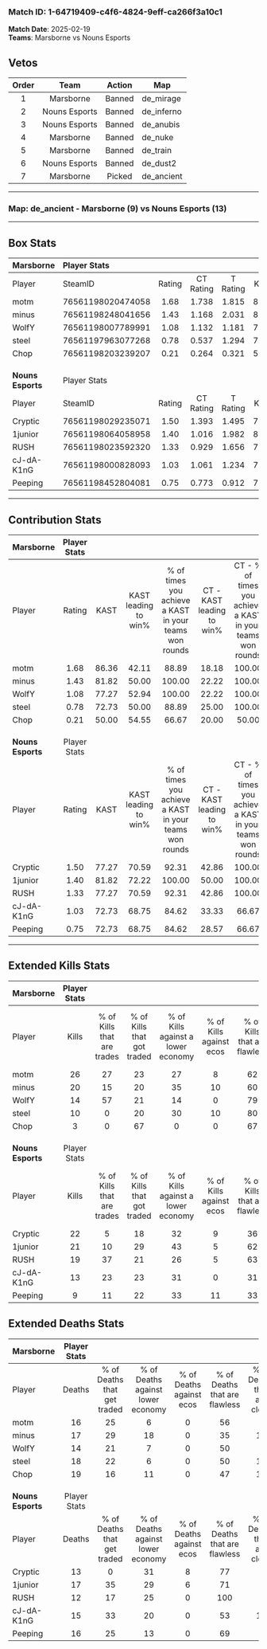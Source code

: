 ### Match ID: 1-64719409-c4f6-4824-9eff-ca266f3a10c1  
**Match Date**: 2025-02-19  
**Teams**: Marsborne vs Nouns Esports  

## Vetos  

| Order | Team | Action | Map |
| :---: | :--: | :----: | --- |
| 1 | Marsborne | Banned | de_mirage |
| 2 | Nouns Esports | Banned | de_inferno |
| 3 | Nouns Esports | Banned | de_anubis |
| 4 | Marsborne | Banned | de_nuke |
| 5 | Marsborne | Banned | de_train |
| 6 | Nouns Esports | Banned | de_dust2 |
| 7 | Marsborne | Picked | de_ancient |

---  

### **Map**: de_ancient - Marsborne (9) vs Nouns Esports (13)  
---  

## Box Stats  

| **Marsborne**     | Player Stats      |        |           |          |       |       |       |         |        |      |     |
| :- | :- | :-: | :-: | :-: | :-: | :-: | :-: | :-: | :-: | :-: | :-: |
| Player            | SteamID           | Rating | CT Rating | T Rating | KAST  |  ADR  | Kills | Assists | Deaths | K/D  | HS% |
| motm              | 76561198020474058 |  1.68  |   1.738   |  1.815   | 86.36 | 106.6 |  26   |    2    |   16   | 1.63 | 61  |
| minus             | 76561198248041656 |  1.43  |   1.168   |  2.031   | 81.82 | 114.1 |  20   |    7    |   17   | 1.18 | 45  |
| WolfY             | 76561198007789991 |  1.08  |   1.132   |  1.181   | 77.27 | 70.6  |  14   |    4    |   14   | 1.00 | 71  |
| steel             | 76561197963077268 |  0.78  |   0.537   |  1.294   | 72.73 | 65.5  |  10   |    5    |   18   | 0.56 | 50  |
| Chop              | 76561198203239207 |  0.21  |   0.264   |  0.321   | 50.00 | 36.6  |   3   |    3    |   19   | 0.16 | 33  |
|                   |                   |        |           |          |       |       |       |         |        |      |     |
|                   |                   |        |           |          |       |       |       |         |        |      |     |
|                   |                   |        |           |          |       |       |       |         |        |      |     |
| **Nouns Esports** | Player Stats      |        |           |          |       |       |       |         |        |      |     |
| Player            | SteamID           | Rating | CT Rating | T Rating | KAST  |  ADR  | Kills | Assists | Deaths | K/D  | HS% |
| Cryptic           | 76561198029235071 |  1.50  |   1.393   |  1.495   | 77.27 | 93.6  |  22   |    5    |   13   | 1.69 | 50  |
| 1junior           | 76561198064058958 |  1.40  |   1.016   |  1.982   | 81.82 | 94.7  |  21   |    5    |   17   | 1.24 | 23  |
| RUSH              | 76561198023592320 |  1.33  |   0.929   |  1.656   | 77.27 | 73.4  |  19   |    2    |   12   | 1.58 | 52  |
| cJ-dA-K1nG        | 76561198000828093 |  1.03  |   1.061   |  1.234   | 72.73 | 78.7  |  13   |    9    |   15   | 0.87 | 38  |
| Peeping           | 76561198452804081 |  0.75  |   0.773   |  0.912   | 72.73 | 53.2  |   9   |    5    |   16   | 0.56 | 88  |
---  

## Contribution Stats  

| **Marsborne**     | Player Stats |       |                      |                                                        |                           |                                                             |                          |                                                            |
| :- | :-: | :-: | :-: | :-: | :-: | :-: | :-: | :-: |
| Player            |    Rating    | KAST  | KAST leading to win% | % of times you achieve a KAST in your teams won rounds | CT - KAST leading to win% | CT - % of times you achieve a KAST in your teams won rounds | T - KAST leading to win% | T - % of times you achieve a KAST in your teams won rounds |
| motm              |     1.68     | 86.36 |        42.11         |                         88.89                          |           18.18           |                           100.00                            |          75.00           |                           85.71                            |
| minus             |     1.43     | 81.82 |        50.00         |                         100.00                         |           22.22           |                           100.00                            |          77.78           |                           100.00                           |
| WolfY             |     1.08     | 77.27 |        52.94         |                         100.00                         |           22.22           |                           100.00                            |          87.50           |                           100.00                           |
| steel             |     0.78     | 72.73 |        50.00         |                         88.89                          |           25.00           |                           100.00                            |          75.00           |                           85.71                            |
| Chop              |     0.21     | 50.00 |        54.55         |                         66.67                          |           20.00           |                            50.00                            |          83.33           |                           71.43                            |
|                   |              |       |                      |                                                        |                           |                                                             |                          |                                                            |
|                   |              |       |                      |                                                        |                           |                                                             |                          |                                                            |
|                   |              |       |                      |                                                        |                           |                                                             |                          |                                                            |
| **Nouns Esports** | Player Stats |       |                      |                                                        |                           |                                                             |                          |                                                            |
| Player            |    Rating    | KAST  | KAST leading to win% | % of times you achieve a KAST in your teams won rounds | CT - KAST leading to win% | CT - % of times you achieve a KAST in your teams won rounds | T - KAST leading to win% | T - % of times you achieve a KAST in your teams won rounds |
| Cryptic           |     1.50     | 77.27 |        70.59         |                         92.31                          |           42.86           |                           100.00                            |          90.00           |                           90.00                            |
| 1junior           |     1.40     | 81.82 |        72.22         |                         100.00                         |           50.00           |                           100.00                            |          83.33           |                           100.00                           |
| RUSH              |     1.33     | 77.27 |        70.59         |                         92.31                          |           42.86           |                           100.00                            |          90.00           |                           90.00                            |
| cJ-dA-K1nG        |     1.03     | 72.73 |        68.75         |                         84.62                          |           33.33           |                            66.67                            |          90.00           |                           90.00                            |
| Peeping           |     0.75     | 72.73 |        68.75         |                         84.62                          |           28.57           |                            66.67                            |          100.00          |                           90.00                            |
---  

## Extended Kills Stats  

| **Marsborne**     | Player Stats |                            |                            |                                    |                         |                              |                                 |                                       |                    |           |
| :- | :-: | :-: | :-: | :-: | :-: | :-: | :-: | :-: | :-: | :-: |
| Player            |    Kills     | % of Kills that are trades | % of Kills that got traded | % of Kills against a lower economy | % of Kills against ecos | % of Kills that are flawless | % of Kills that are close duels | % of Kills that are assisted by flash | Pistol Round Kills | AWP Kills |
| motm              |      26      |             27             |             23             |                 27                 |            8            |              62              |                4                |                   8                   |         3          |     0     |
| minus             |      20      |             15             |             20             |                 35                 |           10            |              60              |               10                |                   0                   |         0          |     1     |
| WolfY             |      14      |             57             |             21             |                 14                 |            0            |              79              |                0                |                   0                   |         2          |     1     |
| steel             |      10      |             0              |             20             |                 30                 |           10            |              80              |                0                |                   0                   |         4          |     0     |
| Chop              |      3       |             0              |             67             |                 0                  |            0            |              67              |                0                |                   0                   |         0          |     0     |
|                   |              |                            |                            |                                    |                         |                              |                                 |                                       |                    |           |
|                   |              |                            |                            |                                    |                         |                              |                                 |                                       |                    |           |
|                   |              |                            |                            |                                    |                         |                              |                                 |                                       |                    |           |
| **Nouns Esports** | Player Stats |                            |                            |                                    |                         |                              |                                 |                                       |                    |           |
| Player            |    Kills     | % of Kills that are trades | % of Kills that got traded | % of Kills against a lower economy | % of Kills against ecos | % of Kills that are flawless | % of Kills that are close duels | % of Kills that are assisted by flash | Pistol Round Kills | AWP Kills |
| Cryptic           |      22      |             5              |             18             |                 32                 |            9            |              36              |                5                |                   0                   |         1          |     0     |
| 1junior           |      21      |             10             |             29             |                 43                 |            5            |              62              |                5                |                   5                   |         0          |    10     |
| RUSH              |      19      |             37             |             21             |                 26                 |            5            |              63              |                5                |                  16                   |         3          |     0     |
| cJ-dA-K1nG        |      13      |             23             |             23             |                 31                 |            0            |              31              |               15                |                  15                   |         2          |     0     |
| Peeping           |      9       |             11             |             22             |                 33                 |           11            |              33              |               11                |                   0                   |         1          |     1     |
## Extended Deaths Stats  

| **Marsborne**     | Player Stats |                             |                                   |                          |                               |                            |                           |               |
| :- | :-: | :-: | :-: | :-: | :-: | :-: | :-: | :-: |
| Player            |    Deaths    | % of Deaths that get traded | % of Deaths against lower economy | % of Deaths against ecos | % of Deaths that are flawless | % of Deaths that are close | % of Deaths while blinded | Deaths to AWP |
| motm              |      16      |             25              |                 6                 |            0             |              56               |             0              |             6             |       3       |
| minus             |      17      |             29              |                18                 |            0             |              35               |             12             |             6             |       1       |
| WolfY             |      14      |             21              |                 7                 |            0             |              50               |             0              |             0             |       1       |
| steel             |      18      |             22              |                 6                 |            0             |              50               |             11             |            17             |       1       |
| Chop              |      19      |             16              |                11                 |            0             |              47               |             11             |             5             |       5       |
|                   |              |                             |                                   |                          |                               |                            |                           |               |
|                   |              |                             |                                   |                          |                               |                            |                           |               |
|                   |              |                             |                                   |                          |                               |                            |                           |               |
| **Nouns Esports** | Player Stats |                             |                                   |                          |                               |                            |                           |               |
| Player            |    Deaths    | % of Deaths that get traded | % of Deaths against lower economy | % of Deaths against ecos | % of Deaths that are flawless | % of Deaths that are close | % of Deaths while blinded | Deaths to AWP |
| Cryptic           |      13      |              0              |                31                 |            8             |              77               |             0              |             0             |       0       |
| 1junior           |      17      |             35              |                29                 |            6             |              71               |             0              |             0             |       0       |
| RUSH              |      12      |             17              |                25                 |            0             |              100              |             0              |             0             |       1       |
| cJ-dA-K1nG        |      15      |             33              |                20                 |            0             |              53               |             13             |             0             |       0       |
| Peeping           |      16      |             25              |                13                 |            0             |              69               |             6              |            13             |       1       |
